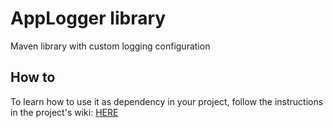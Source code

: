 # AppLogger library

Maven library with custom logging configuration

## How to

To learn how to use it as dependency in your project, follow the instructions in the project's wiki: 
[HERE](https://github.com/E-bank-Dream-team/app-logger/wiki/How-to)
